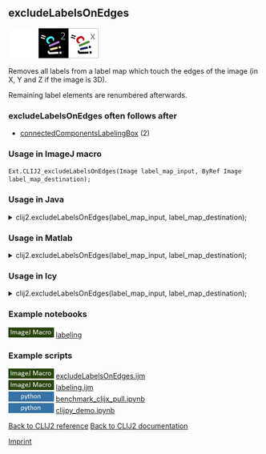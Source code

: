 ## excludeLabelsOnEdges
<img src="images/mini_empty_logo.png"/><img src="images/mini_clij2_logo.png"/><img src="images/mini_clijx_logo.png"/>

Removes all labels from a label map which touch the edges of the image (in X, Y and Z if the image is 3D). 

Remaining label elements are renumbered afterwards.

### excludeLabelsOnEdges often follows after
* <a href="reference_connectedComponentsLabelingBox">connectedComponentsLabelingBox</a> (2)


### Usage in ImageJ macro
```
Ext.CLIJ2_excludeLabelsOnEdges(Image label_map_input, ByRef Image label_map_destination);
```




### Usage in Java


<details>

<summary>
clij2.excludeLabelsOnEdges(label_map_input, label_map_destination);
</summary>
<pre class="highlight">// init CLIJ and GPU
import net.haesleinhuepf.clij2.CLIJ2;
import net.haesleinhuepf.clij.clearcl.ClearCLBuffer;
CLIJ2 clij2 = CLIJ2.getInstance();

// get input parameters
ClearCLBuffer label_map_input = clij2.push(label_map_inputImagePlus);
label_map_destination = clij2.create(label_map_input);
</pre>

<pre class="highlight">
// Execute operation on GPU
clij2.excludeLabelsOnEdges(label_map_input, label_map_destination);
</pre>

<pre class="highlight">
//show result
label_map_destinationImagePlus = clij2.pull(label_map_destination);
label_map_destinationImagePlus.show();

// cleanup memory on GPU
clij2.release(label_map_input);
clij2.release(label_map_destination);
</pre>

</details>





### Usage in Matlab


<details>

<summary>
clij2.excludeLabelsOnEdges(label_map_input, label_map_destination);
</summary>
<pre class="highlight">% init CLIJ and GPU
clij2 = init_clatlab();

% get input parameters
label_map_input = clij2.pushMat(label_map_input_matrix);
label_map_destination = clij2.create(label_map_input);
</pre>

<pre class="highlight">
% Execute operation on GPU
clij2.excludeLabelsOnEdges(label_map_input, label_map_destination);
</pre>

<pre class="highlight">
% show result
label_map_destination = clij2.pullMat(label_map_destination)

% cleanup memory on GPU
clij2.release(label_map_input);
clij2.release(label_map_destination);
</pre>

</details>





### Usage in Icy


<details>

<summary>
clij2.excludeLabelsOnEdges(label_map_input, label_map_destination);
</summary>
<pre class="highlight">// init CLIJ and GPU
importClass(net.haesleinhuepf.clicy.CLICY);
importClass(Packages.icy.main.Icy);

clij2 = CLICY.getInstance();

// get input parameters
label_map_input_sequence = getSequence();
label_map_input = clij2.pushSequence(label_map_input_sequence);
label_map_destination = clij2.create(label_map_input);
</pre>

<pre class="highlight">
// Execute operation on GPU
clij2.excludeLabelsOnEdges(label_map_input, label_map_destination);
</pre>

<pre class="highlight">
// show result
label_map_destination_sequence = clij2.pullSequence(label_map_destination)
Icy.addSequence(label_map_destination_sequence);
// cleanup memory on GPU
clij2.release(label_map_input);
clij2.release(label_map_destination);
</pre>

</details>





### Example notebooks
<a href="https://clij.github.io/clij2-docs/md/labeling"><img src="images/language_macro.png" height="20"/></a> [labeling](https://clij.github.io/clij2-docs/md/labeling)  




### Example scripts
<a href="https://github.com/clij/clij2-docs/blob/master/src/main/macro/excludeLabelsOnEdges.ijm"><img src="images/language_macro.png" height="20"/></a> [excludeLabelsOnEdges.ijm](https://github.com/clij/clij2-docs/blob/master/src/main/macro/excludeLabelsOnEdges.ijm)  
<a href="https://github.com/clij/clij2-docs/blob/master/src/main/macro/labeling.ijm"><img src="images/language_macro.png" height="20"/></a> [labeling.ijm](https://github.com/clij/clij2-docs/blob/master/src/main/macro/labeling.ijm)  
<a href="https://github.com/clij/clijpy/blob/master/python/benchmark_clijx_pull.ipynb"><img src="images/language_python.png" height="20"/></a> [benchmark_clijx_pull.ipynb](https://github.com/clij/clijpy/blob/master/python/benchmark_clijx_pull.ipynb)  
<a href="https://github.com/clij/clijpy/blob/master/python/clijpy_demo.ipynb"><img src="images/language_python.png" height="20"/></a> [clijpy_demo.ipynb](https://github.com/clij/clijpy/blob/master/python/clijpy_demo.ipynb)  


[Back to CLIJ2 reference](https://clij.github.io/clij2-docs/reference)
[Back to CLIJ2 documentation](https://clij.github.io/clij2-docs)

[Imprint](https://clij.github.io/imprint)
